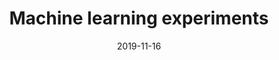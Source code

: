 ---
title: Machine learning experiments
layout: post
mathjax: true
comments: true
date: '2019-11-16'
permalink: /posts/:title
---